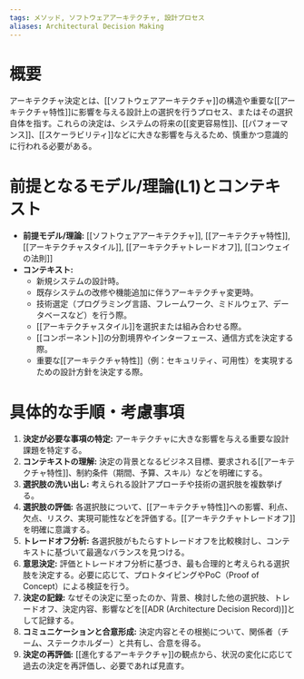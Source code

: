 ```yaml
---
tags: メソッド, ソフトウェアアーキテクチャ, 設計プロセス
aliases: Architectural Decision Making
---
```


# 概要
アーキテクチャ決定とは、[[ソフトウェアアーキテクチャ]]の構造や重要な[[アーキテクチャ特性]]に影響を与える設計上の選択を行うプロセス、またはその選択自体を指す。これらの決定は、システムの将来の[[変更容易性]]、[[パフォーマンス]]、[[スケーラビリティ]]などに大きな影響を与えるため、慎重かつ意識的に行われる必要がある。

# 前提となるモデル/理論(L1)とコンテキスト
* **前提モデル/理論:** [[ソフトウェアアーキテクチャ]], [[アーキテクチャ特性]], [[アーキテクチャスタイル]], [[アーキテクチャトレードオフ]], [[コンウェイの法則]]
* **コンテキスト:**
    * 新規システムの設計時。
    * 既存システムの改修や機能追加に伴うアーキテクチャ変更時。
    * 技術選定（プログラミング言語、フレームワーク、ミドルウェア、データベースなど）を行う際。
    * [[アーキテクチャスタイル]]を選択または組み合わせる際。
    * [[コンポーネント]]の分割境界やインターフェース、通信方式を決定する際。
    * 重要な[[アーキテクチャ特性]]（例：セキュリティ、可用性）を実現するための設計方針を決定する際。

# 具体的な手順・考慮事項
1.  **決定が必要な事項の特定:** アーキテクチャに大きな影響を与える重要な設計課題を特定する。
2.  **コンテキストの理解:** 決定の背景となるビジネス目標、要求される[[アーキテクチャ特性]]、制約条件（期間、予算、スキル）などを明確にする。
3.  **選択肢の洗い出し:** 考えられる設計アプローチや技術の選択肢を複数挙げる。
4.  **選択肢の評価:** 各選択肢について、[[アーキテクチャ特性]]への影響、利点、欠点、リスク、実現可能性などを評価する。[[アーキテクチャトレードオフ]]を明確に意識する。
5.  **トレードオフ分析:** 各選択肢がもたらすトレードオフを比較検討し、コンテキストに基づいて最適なバランスを見つける。
6.  **意思決定:** 評価とトレードオフ分析に基づき、最も合理的と考えられる選択肢を決定する。必要に応じて、プロトタイピングやPoC（Proof of Concept）による検証を行う。
7.  **決定の記録:** なぜその決定に至ったのか、背景、検討した他の選択肢、トレードオフ、決定内容、影響などを[[ADR (Architecture Decision Record)]]として記録する。
8.  **コミュニケーションと合意形成:** 決定内容とその根拠について、関係者（チーム、ステークホルダー）と共有し、合意を得る。
9.  **決定の再評価:** [[進化するアーキテクチャ]]の観点から、状況の変化に応じて過去の決定を再評価し、必要であれば見直す。
